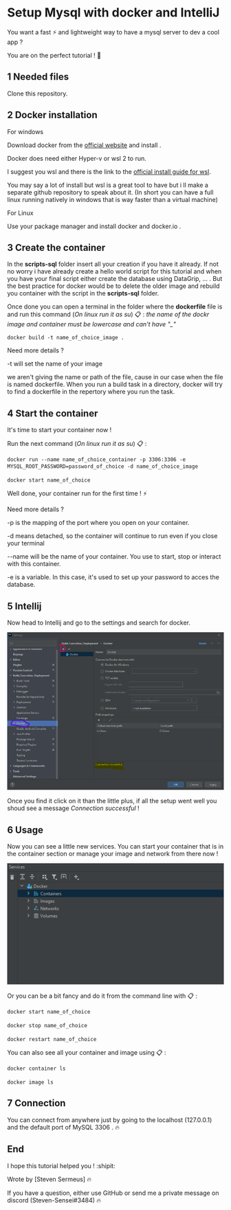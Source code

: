 # Setup Mysql with docker and IntelliJ

You want a fast :zap: and lightweight way to have a mysql server to dev a cool app ? 

You are on the perfect tutorial ! :whale:
## 1 Needed files

Clone this repository.

## 2 Docker installation

For windows

Download docker from the [official website](https://www.docker.com/get-started/) and install .

Docker does need either Hyper-v or wsl 2 to run.

I suggest you wsl and there is the link to the [official install guide for wsl](https://docs.microsoft.com/en-us/windows/wsl/install).

You may say a lot of install but wsl is a great tool to have but i ll make a separate github repository to speak about it.
(In short you can have a full linux running natively in windows that is way faster than a virtual machine)

For Linux

Use your package manager and install docker and docker.io .


## 3 Create the container

In the **scripts-sql** folder insert all your creation if you have it already. If not no worry i have already create a hello world script for this tutorial and when you have your final script either create the database using DataGrip, ... . But the best practice for docker would be to delete the older image and rebuild you container with the script in the **scripts-sql** folder.

Once done you can open a terminal in the folder where the **dockerfile** file is and run this command (*On linux run it as su*) :clipboard: : 
*the name of the dockr image and container must be lowercase and can't have "_"*

    docker build -t name_of_choice_image .

Need more details ?

-t will set the name of your image

we aren't giving the name or path of the file, cause in our case when the file is named dockerfile. When you run a build task in a directory, docker will try to find a dockerfile in the repertory where you run the task.
## 4 Start the container

It's time to start your container now ! 

Run the next command (*On linux run it as su*) :clipboard: : 

    docker run --name name_of_choice_container -p 3306:3306 -e MYSQL_ROOT_PASSWORD=password_of_choice -d name_of_choice_image

    docker start name_of_choice

Well done, your container run for the first time ! :zap:

Need more details ?

-p is the mapping of the port where you open on your container.

-d means detached, so the container will continue to run even if you close your terminal

--name will be the name of your container. You use to start, stop or interact with this container.

-e is a variable. In this case, it's used to set up your password to acces the database.
## 5 Intellij

Now head to Intellij and go to the settings and search for docker.

![Intellij setting](/images/1.png)

Once you find it click on it than the little plus, if all the setup went well you shoud see a message *Connection successful* !

## 6 Usage

Now you can see a little new services.
You can start your container that is in the container section or manage your image and network from there now !

![Servicies](/images/2.png)

Or you can be a bit fancy and do it from the command line with :clipboard: :

    docker start name_of_choice

    docker stop name_of_choice

    docker restart name_of_choice

You can also see all your container and image using :clipboard: : 

    docker container ls

    docker image ls

## 7 Connection

You can connect from anywhere just by going to the localhost (127.0.0.1) and the default port of MySQL 3306 . :fire:

## End

I hope this tutorial helped you ! :shipit:

Wrote by [Steven Sermeus] :fire:

If you have a question, either use GitHub or send me a private message on discord (Steven-Sensei#3484) :fire:
